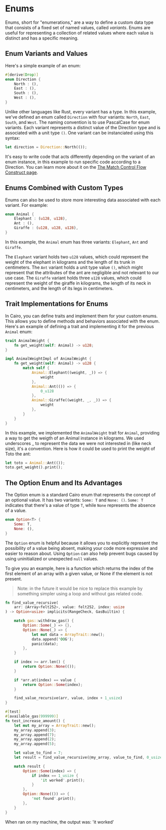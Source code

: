 # Enums

Enums, short for "enumerations," are a way to define a custom data type that consists of a fixed set of named values, called _variants_. Enums are useful for representing a collection of related values where each value is distinct and has a specific meaning.

## Enum Variants and Values

Here's a simple example of an enum:

```rs
#[derive(Drop)]
enum Direction {
    North : (),
    East : (),
    South : (),
    West : (),
}
```

Unlike other languages like Rust, every variant has a type. In this example, we've defined an enum called `Direction` with four variants: `North`, `East`, `South`, and `West`. The naming convention is to use PascalCase for enum variants. Each variant represents a distinct value of the Direction type and is associated with a unit type `()`. One variant can be instanciated using this syntax:

```rs
let direction = Direction::North(());
```

It's easy to write code that acts differently depending on the variant of an enum instance, in this example to run specific code according to a Direction. You can learn more about it on the [The Match Control Flow Construct page](ch05-02-the-match-control-flow-construct.md).

## Enums Combined with Custom Types
Enums can also be used to store more interesting data associated with each variant. For example:

```rs
enum Animal {
    Elephant : (u128, u128),
    Ant : (),
    Giraffe : (u128, u128, u128),
}
```

In this example, the `Animal` enum has three variants: `Elephant`, `Ant` and `Giraffe`.

The `Elephant` variant holds two `u128` values, which could represent the weight of the elephant in kilograms and the length of its trunk in centimeters.
The `Ant` variant holds a unit type value `()`, which might represent that the attributes of the ant are negligible and not relevant to our use case.
The `Giraffe` variant holds three `u128` values, which could represent the weight of the giraffe in kilograms, the length of its neck in centimeters, and the length of its legs in centimeters.

## Trait Implementations for Enums
In Cairo, you can define traits and implement them for your custom enums. This allows you to define methods and behaviors associated with the enum. Here's an example of defining a trait and implementing it for the previous `Animal` enum:

```rs
trait AnimalWeight {
    fn get_weight(self: Animal) -> u128;
}

impl AnimalWeightImpl of AnimalWeight {
    fn get_weight(self: Animal) -> u128 {
        match self {
            Animal::Elephant((weight, _)) => {
                weight
            },
            Animal::Ant(()) => {
                0_u128
            },
            Animal::Giraffe((weight, _, _)) => {
                weight
            },
        }
    }
}
```

In this example, we implemented the `AnimalWeight` trait for `Animal`, providing a way to get the weigth of an Animal instance in kilograms. We used underscores _ to represent the data we were not interested in (like neck size), it's a convention. Here is how it could be used to print the weight of Toto the ant:

```rs
let toto = Animal::Ant(());
toto.get_weight().print();
```


## The Option Enum and Its Advantages
The Option enum is a standard Cairo enum that represents the concept of an optional value. It has two variants: `Some: T` and `None: ()`. `Some: T ` indicates that there's a value of type `T`, while `None` represents the absence of a value.

```rs
enum Option<T> {
    Some: T,
    None: (),
}
```

The `Option` enum is helpful because it allows you to explicitly represent the possibility of a value being absent, making your code more expressive and easier to reason about. Using `Option` can also help prevent bugs caused by using uninitialized or unexpected `null` values.

To give you an example, here is a function which returns the index of the first element of an array with a given value, or None if the element is not present.

> Note: in the future it would be nice to replace this example by something simpler using a loop and without gas related code. 

```rs
fn find_value_recursive(
    arr: @Array<felt252>, value: felt252, index: usize
) -> Option<usize> implicits(RangeCheck, GasBuiltin) {

    match gas::withdraw_gas() {
        Option::Some(_) => {},
        Option::None(_) => {
            let mut data = ArrayTrait::new();
            data.append('OOG');
            panic(data);
        },
    }

    if index >= arr.len() {
        return Option::None(());
    }

    if *arr.at(index) == value {
        return Option::Some(index);
    }

    find_value_recursive(arr, value, index + 1_usize)
}

#[test]
#[available_gas(999999)]
fn test_increase_amount() {
    let mut my_array = ArrayTrait::new();
    my_array.append(3);
    my_array.append(7);
    my_array.append(2);
    my_array.append(5);

    let value_to_find = 7;
    let result = find_value_recursive(@my_array, value_to_find, 0_usize);

    match result {
        Option::Some(index) => {
            if index == 1_usize {
                'it worked'.print();
            }
        },
        Option::None(()) => {
            'not found'.print();
        },
    }
}
```

When ran on my machine, the output was: 'it worked'